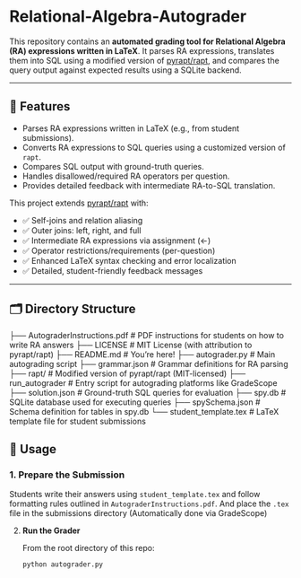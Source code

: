 # Relational-Algebra-Autograder

This repository contains an **automated grading tool for Relational Algebra (RA) expressions written in LaTeX**. It parses RA expressions, translates them into SQL using a modified version of [pyrapt/rapt](https://github.com/pyrapt/rapt), and compares the query output against expected results using a SQLite backend.

---

## 🔧 Features

- Parses RA expressions written in LaTeX (e.g., from student submissions).
- Converts RA expressions to SQL queries using a customized version of `rapt`.
- Compares SQL output with ground-truth queries.
- Handles disallowed/required RA operators per question.
- Provides detailed feedback with intermediate RA-to-SQL translation.

This project extends [pyrapt/rapt](https://github.com/pyrapt/rapt) with:
- ✅ Self-joins and relation aliasing
- ✅ Outer joins: left, right, and full
- ✅ Intermediate RA expressions via assignment (←)
- ✅ Operator restrictions/requirements (per-question)
- ✅ Enhanced LaTeX syntax checking and error localization
- ✅ Detailed, student-friendly feedback messages
---

## 🗂 Directory Structure
├── AutograderInstructions.pdf  # PDF instructions for students on how to write RA answers
├── LICENSE                     # MIT License (with attribution to pyrapt/rapt)
├── README.md                   # You’re here!
├── autograder.py               # Main autograding script
├── grammar.json                # Grammar definitions for RA parsing
├── rapt/                       # Modified version of pyrapt/rapt (MIT-licensed)
├── run_autograder              # Entry script for autograding platforms like GradeScope
├── solution.json               # Ground-truth SQL queries for evaluation
├── spy.db                      # SQLite database used for executing queries
├── spySchema.json              # Schema definition for tables in spy.db
└── student_template.tex        # LaTeX template file for student submissions

## 🚀 Usage

### 1. Prepare the Submission

Students write their answers using `student_template.tex` and follow formatting rules outlined in `AutograderInstructions.pdf`. And place the `.tex` file in the submissions directory (Automatically done via GradeScope)

2. **Run the Grader**

   From the root directory of this repo:
   ```bash
   python autograder.py
